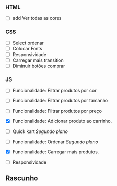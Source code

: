 ### HTML
- [ ] add Ver todas as cores


### CSS
- [ ] Select ordenar
- [ ] Colocar Fonts
- [ ] Responsividade
- [ ] Carregar mais transition
- [ ] Diminuir botões comprar

### JS
- [ ] Funcionalidade: Filtrar produtos por cor
- [ ] Funcionalidade: Filtrar produtos por tamanho
- [ ] Funcionalidade: Filtrar produtos por preço
- [X] Funcionalidade: Adicionar produto ao carrinho.
- [ ] Quick kart *Segundo plano*
- [ ] Funcionalidade: Ordenar *Segundo plano*
- [X] Funcionalidade: Carregar mais produtos.
- [ ] Responsividade


## Rascunho

